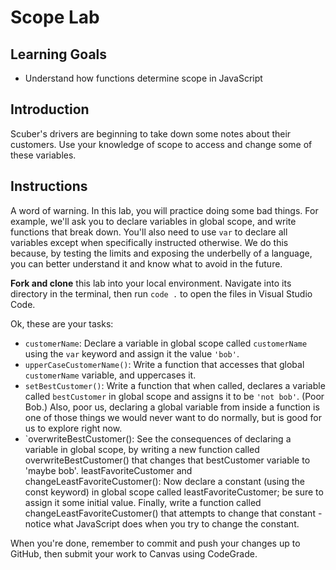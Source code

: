 # Scope Lab

## Learning Goals

- Understand how functions determine scope in JavaScript

## Introduction

Scuber's drivers are beginning to take down some notes about their customers.
Use your knowledge of scope to access and change some of these variables.

## Instructions

A word of warning. In this lab, you will practice doing some bad things. For
example, we'll ask you to declare variables in global scope, and write functions
that break down. You'll also need to use `var` to declare all variables except
when specifically instructed otherwise. We do this because, by testing the
limits and exposing the underbelly of a language, you can better understand it
and know what to avoid in the future.

**Fork and clone** this lab into your local environment. Navigate into its
directory in the terminal, then run `code .` to open the files in Visual Studio
Code.

Ok, these are your tasks:

- `customerName`: Declare a variable in global scope called `customerName` using
  the `var` keyword and assign it the value `'bob'`.
- `upperCaseCustomerName()`: Write a function that accesses that global
  `customerName` variable, and uppercases it.
- `setBestCustomer()`: Write a function that when called, declares a variable
   called `bestCustomer` in global scope and assigns it to be `'not bob'`. (Poor
   Bob.) Also, poor us, declaring a global variable from inside a function is
   one of those things we would never want to do normally, but is good for us to
   explore right now.
- `overwriteBestCustomer(): See the consequences of declaring a variable in global scope, by writing a new function called overwriteBestCustomer() that changes that bestCustomer variable to 'maybe bob'.
leastFavoriteCustomer and changeLeastFavoriteCustomer(): Now declare a constant (using the const keyword) in global scope called leastFavoriteCustomer; be sure to assign it some initial value. Finally, write a function called changeLeastFavoriteCustomer() that attempts to change that constant - notice what JavaScript does when you try to change the constant.

When you're done, remember to commit and push your changes up to GitHub, then
submit your work to Canvas using CodeGrade.
